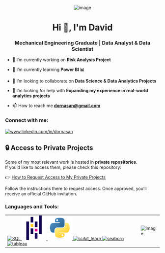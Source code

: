 <p align="center">
<img width="440" height="227" alt="image" src="https://github.com/user-attachments/assets/1334369f-39b9-4fae-8eb0-4d426b25f0f3" />
<p>

<h1 align="center">Hi 👋, I'm David</h1>
<h3 align="center">Mechanical Engineering Graduate | Data Analyst & Data Scientist</h3>


- 🔭 I’m currently working on **Risk Analysis Project**

- 🌱 I’m currently learning **Power BI 📊**

- 👯 I’m looking to collaborate on **Data Science & Data Analytics Projects**

- 🤝 I’m looking for help with **Expanding my experience in real-world analytics projects**

- 📫 How to reach me **dornasan@gmail.com**

<h3 align="left">Connect with me:</h3>
<p align="left">
<a href="https://linkedin.com/in/www.linkedin.com/in/dornasan" target="blank"><img align="center" src="https://raw.githubusercontent.com/rahuldkjain/github-profile-readme-generator/master/src/images/icons/Social/linked-in-alt.svg" alt="www.linkedin.com/in/dornasan" height="30" width="40" /></a>
</p>

## 🔒 Access to Private Projects
Some of my most relevant work is hosted in **private repositories**.  
If you’d like to access them, please check this repository:  

👉 [How to Request Access to My Private Projects](https://github.com/dornasan/Como-pedir-acceso-a-mis-proyectos-privados-/blob/main/README.md)  

Follow the instructions there to request access. Once approved, you’ll receive an official GitHub invitation.  


<h3 align="left">Languages and Tools:</h3>
<table>
  <tr>
    <td>
      <a href="https://www.w3schools.com/sql/" target="_blank" rel="noreferrer"> 
        <img src="https://upload.wikimedia.org/wikipedia/commons/8/87/Sql_data_base_with_logo.png" alt="SQL" width="80" height="80"/> 
      </a> 
      <a href="https://pandas.pydata.org/" target="_blank" rel="noreferrer"> 
        <img src="https://raw.githubusercontent.com/devicons/devicon/2ae2a900d2f041da66e950e4d48052658d850630/icons/pandas/pandas-original.svg" alt="pandas" width="80" height="80"/> 
      </a> 
      <a href="https://www.python.org" target="_blank" rel="noreferrer"> 
        <img src="https://raw.githubusercontent.com/devicons/devicon/master/icons/python/python-original.svg" alt="python" width="80" height="80"/> 
      </a> 
      <a href="https://scikit-learn.org/" target="_blank" rel="noreferrer"> 
        <img src="https://upload.wikimedia.org/wikipedia/commons/0/05/Scikit_learn_logo_small.svg" alt="scikit_learn" width="80" height="80"/> 
      </a> 
      <a href="https://seaborn.pydata.org/" target="_blank" rel="noreferrer"> 
        <img src="https://seaborn.pydata.org/_images/logo-mark-lightbg.svg" alt="seaborn" width="80" height="80"/> 
      </a>
      <a href="https://www.tableau.com/" target="_blank" rel="noreferrer">
        <img src="https://upload.wikimedia.org/wikipedia/commons/4/4b/Tableau_Logo.png" alt="tableau" width="120" height="170"/>
      </a>
    </td>
    <td>
      <img src="https://github.com/user-attachments/assets/791a28d4-b7de-465f-a3b2-a4748d41ddd2" alt="image" width="300" height="300" />
    </td>
  </tr>
</table>



